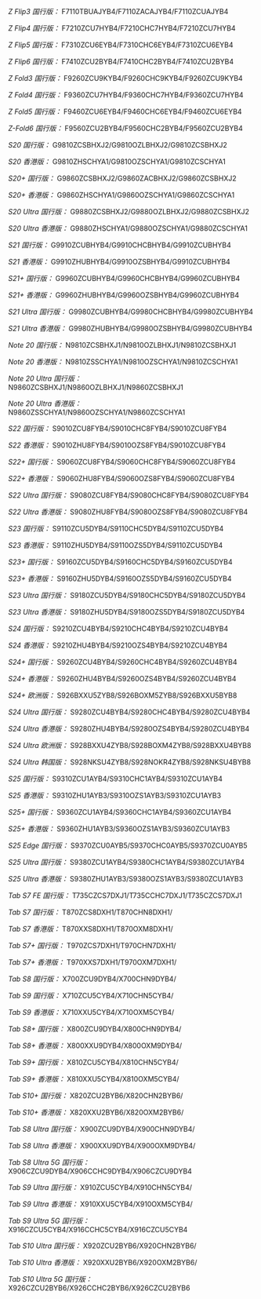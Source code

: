 *Z Flip3 国行版：*
F7110TBUAJYB4/F7110ZACAJYB4/F7110ZCUAJYB4

*Z Flip4 国行版：*
F7210ZCU7HYB4/F7210CHC7HYB4/F7210ZCU7HYB4

*Z Flip5 国行版：*
F7310ZCU6EYB4/F7310CHC6EYB4/F7310ZCU6EYB4

*Z Flip6 国行版：*
F7410ZCU2BYB4/F7410CHC2BYB4/F7410ZCU2BYB4

*Z Fold3 国行版：*
F9260ZCU9KYB4/F9260CHC9KYB4/F9260ZCU9KYB4

*Z Fold4 国行版：*
F9360ZCU7HYB4/F9360CHC7HYB4/F9360ZCU7HYB4

*Z Fold5 国行版：*
F9460ZCU6EYB4/F9460CHC6EYB4/F9460ZCU6EYB4

*Z-Fold6 国行版：*
F9560ZCU2BYB4/F9560CHC2BYB4/F9560ZCU2BYB4

*S20 国行版：*
G9810ZCSBHXJ2/G9810OZLBHXJ2/G9810ZCSBHXJ2

*S20 香港版：*
G9810ZHSCHYA1/G9810OZSCHYA1/G9810ZCSCHYA1

*S20+ 国行版：*
G9860ZCSBHXJ2/G9860ZACBHXJ2/G9860ZCSBHXJ2

*S20+ 香港版：*
G9860ZHSCHYA1/G9860OZSCHYA1/G9860ZCSCHYA1

*S20 Ultra 国行版：*
G9880ZCSBHXJ2/G9880OZLBHXJ2/G9880ZCSBHXJ2

*S20 Ultra 香港版：*
G9880ZHSCHYA1/G9880OZSCHYA1/G9880ZCSCHYA1

*S21 国行版：*
G9910ZCUBHYB4/G9910CHCBHYB4/G9910ZCUBHYB4

*S21 香港版：*
G9910ZHUBHYB4/G9910OZSBHYB4/G9910ZCUBHYB4

*S21+ 国行版：*
G9960ZCUBHYB4/G9960CHCBHYB4/G9960ZCUBHYB4

*S21+ 香港版：*
G9960ZHUBHYB4/G9960OZSBHYB4/G9960ZCUBHYB4

*S21 Ultra 国行版：*
G9980ZCUBHYB4/G9980CHCBHYB4/G9980ZCUBHYB4

*S21 Ultra 香港版：*
G9980ZHUBHYB4/G9980OZSBHYB4/G9980ZCUBHYB4

*Note 20 国行版：*
N9810ZCSBHXJ1/N9810OZLBHXJ1/N9810ZCSBHXJ1

*Note 20 香港版：*
N9810ZSSCHYA1/N9810OZSCHYA1/N9810ZCSCHYA1

*Note 20 Ultra 国行版：*
N9860ZCSBHXJ1/N9860OZLBHXJ1/N9860ZCSBHXJ1

*Note 20 Ultra 香港版：*
N9860ZSSCHYA1/N9860OZSCHYA1/N9860ZCSCHYA1

*S22 国行版：*
S9010ZCU8FYB4/S9010CHC8FYB4/S9010ZCU8FYB4

*S22 香港版：*
S9010ZHU8FYB4/S9010OZS8FYB4/S9010ZCU8FYB4

*S22+ 国行版：*
S9060ZCU8FYB4/S9060CHC8FYB4/S9060ZCU8FYB4

*S22+ 香港版：*
S9060ZHU8FYB4/S9060OZS8FYB4/S9060ZCU8FYB4

*S22 Ultra 国行版：*
S9080ZCU8FYB4/S9080CHC8FYB4/S9080ZCU8FYB4

*S22 Ultra 香港版：*
S9080ZHU8FYB4/S9080OZS8FYB4/S9080ZCU8FYB4

*S23 国行版：*
S9110ZCU5DYB4/S9110CHC5DYB4/S9110ZCU5DYB4

*S23 香港版：*
S9110ZHU5DYB4/S9110OZS5DYB4/S9110ZCU5DYB4

*S23+ 国行版：*
S9160ZCU5DYB4/S9160CHC5DYB4/S9160ZCU5DYB4

*S23+ 香港版：*
S9160ZHU5DYB4/S9160OZS5DYB4/S9160ZCU5DYB4

*S23 Ultra 国行版：*
S9180ZCU5DYB4/S9180CHC5DYB4/S9180ZCU5DYB4

*S23 Ultra 香港版：*
S9180ZHU5DYB4/S9180OZS5DYB4/S9180ZCU5DYB4

*S24 国行版：*
S9210ZCU4BYB4/S9210CHC4BYB4/S9210ZCU4BYB4

*S24 香港版：*
S9210ZHU4BYB4/S9210OZS4BYB4/S9210ZCU4BYB4

*S24+ 国行版：*
S9260ZCU4BYB4/S9260CHC4BYB4/S9260ZCU4BYB4

*S24+ 香港版：*
S9260ZHU4BYB4/S9260OZS4BYB4/S9260ZCU4BYB4

*S24+ 欧洲版：*
S926BXXU5ZYB8/S926BOXM5ZYB8/S926BXXU5BYB8

*S24 Ultra 国行版：*
S9280ZCU4BYB4/S9280CHC4BYB4/S9280ZCU4BYB4

*S24 Ultra 香港版：*
S9280ZHU4BYB4/S9280OZS4BYB4/S9280ZCU4BYB4

*S24 Ultra 欧洲版：*
S928BXXU4ZYB8/S928BOXM4ZYB8/S928BXXU4BYB8

*S24 Ultra 韩国版：*
S928NKSU4ZYB8/S928NOKR4ZYB8/S928NKSU4BYB8

*S25 国行版：*
S9310ZCU1AYB4/S9310CHC1AYB4/S9310ZCU1AYB4

*S25 香港版：*
S9310ZHU1AYB3/S9310OZS1AYB3/S9310ZCU1AYB3

*S25+ 国行版：*
S9360ZCU1AYB4/S9360CHC1AYB4/S9360ZCU1AYB4

*S25+ 香港版：*
S9360ZHU1AYB3/S9360OZS1AYB3/S9360ZCU1AYB3

*S25 Edge 国行版：*
S9370ZCU0AYB5/S9370CHC0AYB5/S9370ZCU0AYB5

*S25 Ultra 国行版：*
S9380ZCU1AYB4/S9380CHC1AYB4/S9380ZCU1AYB4

*S25 Ultra 香港版：*
S9380ZHU1AYB3/S9380OZS1AYB3/S9380ZCU1AYB3

*Tab S7 FE 国行版：*
T735CZCS7DXJ1/T735CCHC7DXJ1/T735CZCS7DXJ1

*Tab S7 国行版：*
T870ZCS8DXH1/T870CHN8DXH1/

*Tab S7 香港版：*
T870XXS8DXH1/T870OXM8DXH1/

*Tab S7+ 国行版：*
T970ZCS7DXH1/T970CHN7DXH1/

*Tab S7+ 香港版：*
T970XXS7DXH1/T970OXM7DXH1/

*Tab S8 国行版：*
X700ZCU9DYB4/X700CHN9DYB4/

*Tab S9  国行版：*
X710ZCU5CYB4/X710CHN5CYB4/

*Tab S9  香港版：*
X710XXU5CYB4/X710OXM5CYB4/

*Tab S8+ 国行版：*
X800ZCU9DYB4/X800CHN9DYB4/

*Tab S8+ 香港版：*
X800XXU9DYB4/X800OXM9DYB4/

*Tab S9+ 国行版：*
X810ZCU5CYB4/X810CHN5CYB4/

*Tab S9+ 香港版：*
X810XXU5CYB4/X810OXM5CYB4/

*Tab S10+ 国行版：*
X820ZCU2BYB6/X820CHN2BYB6/

*Tab S10+ 香港版：*
X820XXU2BYB6/X820OXM2BYB6/

*Tab S8 Ultra 国行版：*
X900ZCU9DYB4/X900CHN9DYB4/

*Tab S8 Ultra 香港版：*
X900XXU9DYB4/X900OXM9DYB4/

*Tab S8 Ultra 5G 国行版：*
X906CZCU9DYB4/X906CCHC9DYB4/X906CZCU9DYB4

*Tab S9 Ultra 国行版：*
X910ZCU5CYB4/X910CHN5CYB4/

*Tab S9 Ultra 香港版：*
X910XXU5CYB4/X910OXM5CYB4/

*Tab S9 Ultra 5G 国行版：*
X916CZCU5CYB4/X916CCHC5CYB4/X916CZCU5CYB4

*Tab S10 Ultra 国行版：*
X920ZCU2BYB6/X920CHN2BYB6/

*Tab S10 Ultra 香港版：*
X920XXU2BYB6/X920OXM2BYB6/

*Tab S10 Ultra 5G 国行版：*
X926CZCU2BYB6/X926CCHC2BYB6/X926CZCU2BYB6


